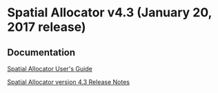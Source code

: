 Spatial Allocator v4.3 (January 20, 2017 release)
======

Documentation
---

[Spatial Allocator User's Guide](User_Manual/README.md)

[Spatial Allocator version 4.3 Release Notes](Release_Notes/ReleaseNotes.md)
